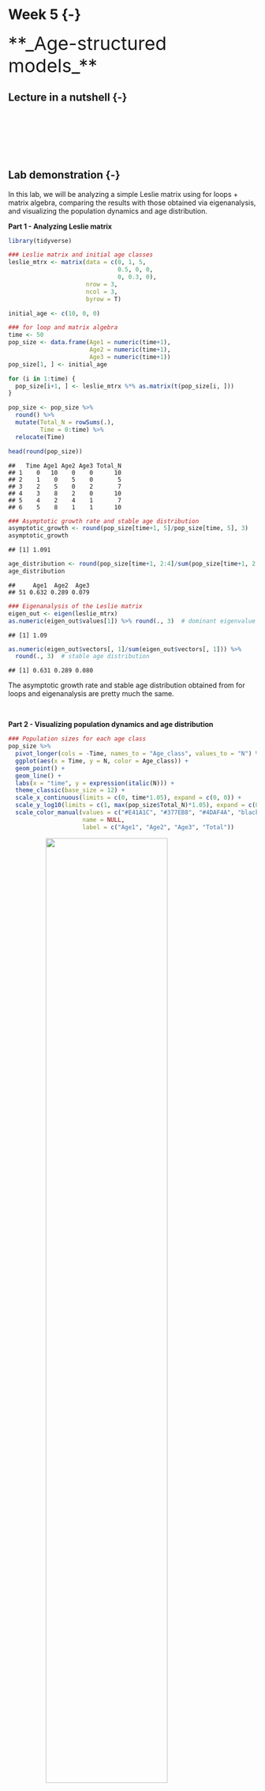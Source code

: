 

# Week 5 {-} 
<div style = "font-size: 28pt"> **_Age-structured models_**</div>

## Lecture in a nutshell {-}

<br>
<br>
<br>
<br>
<br>

## Lab demonstration {-}

In this lab, we will be analyzing a simple Leslie matrix using for loops + matrix algebra, comparing the results with those obtained via eigenanalysis, and visualizing the population dynamics and age distribution.

**Part 1 - Analyzing Leslie matrix**


```r
library(tidyverse)

### Leslie matrix and initial age classes
leslie_mtrx <- matrix(data = c(0, 1, 5,
                               0.5, 0, 0,
                               0, 0.3, 0),
                      nrow = 3, 
                      ncol = 3,
                      byrow = T)

initial_age <- c(10, 0, 0)

### for loop and matrix algebra
time <- 50
pop_size <- data.frame(Age1 = numeric(time+1),
                       Age2 = numeric(time+1),
                       Age3 = numeric(time+1))
pop_size[1, ] <- initial_age

for (i in 1:time) {
  pop_size[i+1, ] <- leslie_mtrx %*% as.matrix(t(pop_size[i, ]))
}

pop_size <- pop_size %>% 
  round() %>%
  mutate(Total_N = rowSums(.), 
         Time = 0:time) %>%
  relocate(Time)

head(round(pop_size)) 
```

```
##   Time Age1 Age2 Age3 Total_N
## 1    0   10    0    0      10
## 2    1    0    5    0       5
## 3    2    5    0    2       7
## 4    3    8    2    0      10
## 5    4    2    4    1       7
## 6    5    8    1    1      10
```

```r
### Asymptotic growth rate and stable age distribution 
asymptotic_growth <- round(pop_size[time+1, 5]/pop_size[time, 5], 3)
asymptotic_growth
```

```
## [1] 1.091
```

```r
age_distribution <- round(pop_size[time+1, 2:4]/sum(pop_size[time+1, 2:4]), 3)
age_distribution
```

```
##     Age1  Age2  Age3
## 51 0.632 0.289 0.079
```

```r
### Eigenanalysis of the Leslie matrix
eigen_out <- eigen(leslie_mtrx)
as.numeric(eigen_out$values[1]) %>% round(., 3)  # dominant eigenvalue
```

```
## [1] 1.09
```

```r
as.numeric(eigen_out$vectors[, 1]/sum(eigen_out$vectors[, 1])) %>% 
  round(., 3)  # stable age distribution
```

```
## [1] 0.631 0.289 0.080
```

The asymptotic growth rate and stable age distribution obtained from for loops and eigenanalysis are pretty much the same.

<br>

**Part 2 - Visualizing population dynamics and age distribution**


```r
### Population sizes for each age class
pop_size %>%
  pivot_longer(cols = -Time, names_to = "Age_class", values_to = "N") %>%
  ggplot(aes(x = Time, y = N, color = Age_class)) + 
  geom_point() + 
  geom_line() + 
  labs(x = "time", y = expression(italic(N))) +
  theme_classic(base_size = 12) +
  scale_x_continuous(limits = c(0, time*1.05), expand = c(0, 0)) +
  scale_y_log10(limits = c(1, max(pop_size$Total_N)*1.05), expand = c(0, 0)) + 
  scale_color_manual(values = c("#E41A1C", "#377EB8", "#4DAF4A", "black"),
                     name = NULL,
                     label = c("Age1", "Age2", "Age3", "Total"))
```

<img src="05_Week_5_files/figure-html/unnamed-chunk-2-1.png" width="70%" style="display: block; margin: auto;" />

```r
### Stable age distribution
library(gganimate)

age_animate <- pop_size %>% 
  mutate(across(Age1:Age3, function(x){x/Total_N})) %>%
  select(Time, Age1:Age3) %>%
  pivot_longer(Age1:Age3, names_to = "Age", values_to = "Proportion") %>%
  ggplot(aes(x = Age, y = Proportion, fill = Age)) + 
  geom_bar(stat = "identity", show.legend = F) +
  labs(x = "") +
  scale_y_continuous(limits = c(0, 1), breaks = seq(0, 1, 0.1), expand = c(0, 0)) +
  scale_fill_brewer(palette = "Set1") + 
  theme_classic(base_size = 12) + 
  transition_manual(Time) + 
  ggtitle("Time {frame}") + 
  theme(title = element_text(size = 15))

anim_save("age_distribution.gif", age_animate, nframes = time + 1, fps = 4, width = 5, height = 4, units = "in", res = 300)
```

<style>
.center {
  display: block;
  margin-left: auto;
  margin-right: auto;
  width: 70%;
}
</style>

<img src="./age_distribution.gif" class="center"/>

<br>

**Part 3 - In-class exercise: Analyzing population matrix of common teasel**

[Common teasel (_Dipsacus sylvestris_)](https://en.wikipedia.org/wiki/Dipsacus_fullonum) is a herbaceous plant commonly found in abandoned fields and meadows in North America. It has a complex life cycle consisting of various stages. The seeds may lie dormant for one or two years. Seeds that germinate form small rosettes, which will gradually transit into medium and eventually large rosettes. These rosettes (all three sizes) may remain in the same stage for years before entering the next stage. After undergoing vernalization, large rosettes will form stalks and flower in the upcoming summer, set seeds once, and die. Occasionally, the flowering plants will produce seeds that directly germinate into small/medium/large rosettes without entering dormancy.

Here is a transition diagram for the teasel. Please convert this diagram into a stage-based transition matrix (Lefkovitch matrix) and derive the asymptotic growth rate $\lambda$ in R. 

<img src="./Teasel Diagram.png" width= "100%"/>

<br>

**Part 4 - Advanced topic: Incorporating density-dependence into Leslie matrix **

The cell values in a standard Leslie matrix are fixed and independent of population density, leading to an exponential population growth. This assumption can be relaxed by incorporating density-dependence into the transitions (survival probability, fecundity). Here, we will include negative density-dependence for the fecundity of individuals in Age3 class and see how this might affect the long-term population dynamics.


```r
### Leslie matrix, initial age classes, and carrying capacity
leslie_mtrx <- matrix(data = c(0, 1, 5,
                               0.5, 0, 0,
                               0, 0.3, 0),
                      nrow = 3, 
                      ncol = 3,
                      byrow = T)

initial_age <- c(10, 0, 0)
K <- 300

### for loop and matrix algebra
time <- 150
pop_size_dens_dep <- data.frame(Age1 = numeric(time+1),
                                Age2 = numeric(time+1),
                                Age3 = numeric(time+1))
pop_size_dens_dep[1, ] <- initial_age

for (i in 1:time) {
  N <- sum(pop_size_dens_dep[i, ])  # the current population size
  leslie_mtrx_dens_dep <- leslie_mtrx
  
  # negative density-dependence for the fecundity of individuals in Age3 class
  ifelse((1-N/K) > 0,  
         leslie_mtrx_dens_dep[1, 3] <- leslie_mtrx_dens_dep[1, 3]*(1-N/K),
         leslie_mtrx_dens_dep[1, 3] <- 0)   
  
  pop_size_dens_dep[i+1, ] <- leslie_mtrx_dens_dep %*% as.matrix(t(pop_size_dens_dep[i, ]))
}

pop_size_dens_dep <- pop_size_dens_dep %>% 
  round() %>%
  mutate(Total_N = rowSums(.), 
         Time = 0:time) %>%
  relocate(Time)

head(round(pop_size_dens_dep)) 
```

```
##   Time Age1 Age2 Age3 Total_N
## 1    0   10    0    0      10
## 2    1    0    5    0       5
## 3    2    5    0    2       7
## 4    3    7    2    0       9
## 5    4    2    4    1       7
## 6    5    7    1    1       9
```

```r
### Age distribution
age_distribution_dens_dep <- round(pop_size_dens_dep[time+1, 2:4]/sum(pop_size_dens_dep[time+1, 2:4]), 3)
age_distribution_dens_dep
```

```
##     Age1 Age2 Age3
## 151 0.61  0.3 0.09
```

```r
### Total population size
pop_size_dens_dep %>%
  pivot_longer(cols = -Time, names_to = "Age_class", values_to = "N") %>%
  ggplot(aes(x = Time, y = N, color = Age_class)) + 
  geom_point() + 
  geom_line() + 
  labs(x = "time", y = expression(italic(N))) +
  theme_classic(base_size = 12) +
  scale_x_continuous(limits = c(0, time*1.05), expand = c(0, 0)) +
  scale_y_continuous(limits = c(0, max(pop_size_dens_dep$Total_N)*1.05), expand = c(0, 0)) + 
    scale_color_manual(values = c("#E41A1C", "#377EB8", "#4DAF4A", "black"),
                     name = NULL,
                     label = c("Age1", "Age2", "Age3", "Total"))
```

<img src="05_Week_5_files/figure-html/unnamed-chunk-3-1.png" width="70%" style="display: block; margin: auto;" />

```r
### Stable age distribution
age_animate_dens_dep <- pop_size_dens_dep %>% 
  mutate(across(Age1:Age3, function(x){x/Total_N})) %>%
  select(Time, Age1:Age3) %>%
  pivot_longer(Age1:Age3, names_to = "Age", values_to = "Proportion") %>%
  ggplot(aes(x = Age, y = Proportion, fill = Age)) + 
  geom_bar(stat = "identity", show.legend = F) +
  labs(x = "") +
  scale_y_continuous(limits = c(0, 1), breaks = seq(0, 1, 0.1), expand = c(0, 0)) +
  scale_fill_brewer(palette = "Set1") + 
  theme_classic(base_size = 12) + 
  transition_manual(Time) + 
  ggtitle("Time {frame}") + 
  theme(title = element_text(size = 15))

anim_save("age_distribution_dens_dep.gif", age_animate_dens_dep, nframes = time + 1, fps = 4, width = 5, height = 4, units = "in", res = 300)
```

<img src="./age_distribution_dens_dep.gif" class="center"/>

<br>

**Part 5 - COM(P)ADRE: A global database of population matrices**

[COM(P)ADRE](https://compadre-db.org/ExploreDatabase) is an online repository containing matrix population models on hundreds of plants, animals, algae, fungi, bacteria, and viruses around the world, as well as their associated metadata. Take a look at the website: You will be exploring the population dynamics of a species (of your choice) in your assignment!

<br>

## Additional readings {-}

<br>
<br>
<br>
<br>
<br>

## Assignments {-}

[](./Assignments/.pdf){target="_blank"}

<!-- [Suggested Solutions](./Assignments/.pdf){target="_blank"} -->


